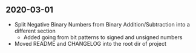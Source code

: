 ## 2020-03-01
+ Split Negative Binary Numbers from Binary Addition/Subtraction into a different section
    + Added going from bit patterns to signed and unsigned numbers 
+ Moved README and CHANGELOG into the root dir of project